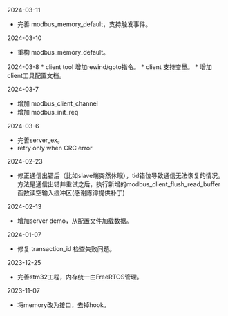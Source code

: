 2024-03-11
  * 完善 modbus\_memory\_default，支持触发事件。

2024-03-10
  * 重构 modbus\_memory\_default。

2024-03-8
    * client tool 增加rewind/goto指令。
    * client 支持变量。
    * 增加client工具配置文档。

2024-03-7
  * 增加 modbus\_client\_channel
  * 增加 modbus\_init\_req

2024-03-6
  * 完善server_ex。
  * retry only when CRC error

2024-02-23
  * 修正通信出错后（比如slave端突然休眠），tid错位导致通信无法恢复的情况。方法是通信出错并重试之后，执行新增的modbus\_client_flush_read_buffer函数读空输入缓冲区(感谢陈谭提供补丁)

2024-02-13
  * 增加server demo，从配置文件加载数据。

2024-01-07
  * 修复 transaction_id 检查失败问题。

2023-12-25
  * 完善stm32工程，内存统一由FreeRTOS管理。

2023-11-07
  * 将memory改为接口，去掉hook。

